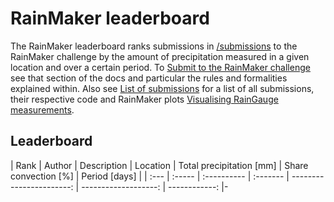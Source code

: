 # RainMaker leaderboard

The RainMaker leaderboard ranks submissions in
[/submissions](https://github.com/SpeedyWeather/RainMaker.jl/tree/main/submissions)
to the RainMaker challenge by the amount of precipitation measured in a given location
and over a certain period. To [Submit to the RainMaker challenge](@ref) see
that section of the docs and particular the rules and formalities explained within.
Also see [List of submissions](@ref) for a list of all submissions, their respective
code and RainMaker plots [Visualising RainGauge measurements](@ref).

## Leaderboard

| Rank | Author | Description | Location | Total precipitation [mm] | Share convection [%] | Period [days] |
| :--- | :----- | :---------- | :------- | -----------------------: | -------------------: | ------------: |-
